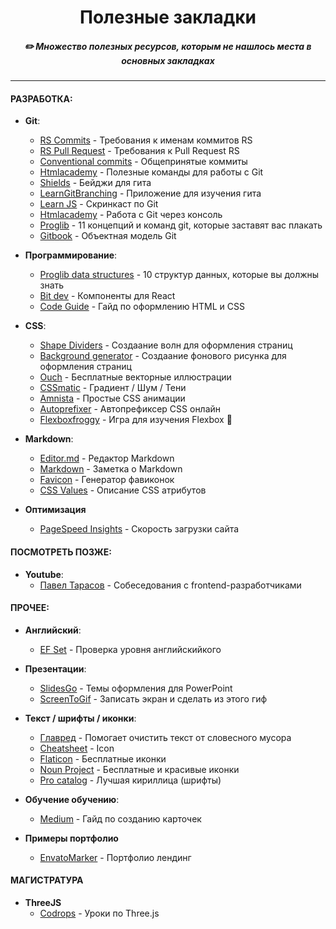 <h1 align="center"> Полезные закладки </h1>
<h5 align="center">✏️ Множество полезных ресурсов, которым не нашлось места в основных закладках</h5>

---
#### РАЗРАБОТКА:
* **Git**:
  * [RS Commits](https://docs.rs.school/#/git-convention) - Требования к именам коммитов RS
  * [RS Pull Request](https://docs.rs.school/#/stage2) - Требования к Pull Request RS
  * [Conventional commits](https://www.conventionalcommits.org/ru/v1.0.0-beta.4/) - Общепринятые коммиты
  * [Htmlacademy](https://htmlacademy.ru/blog/boost/tools/useful-commands-for-working-with-git) - Полезные команды для работы с Git
  * [Shields](https://shields.io/category/social) - Бейджи для гита
  * [LearnGitBranching](https://learngitbranching.js.org/?locale=ru_RU) - Приложение для изучения гита
  * [Learn JS](https://learn.javascript.ru/screencast/git) - Скринкаст по Git
  * [Htmlacademy](https://htmlacademy.ru/blog/boost/tools/git-console) - Работа с Git через консоль
  * [Proglib](https://proglib.io/p/painful-git/#:~:text=Команда%20git%20cherry-pick%20используется,которые%20переносят%20коммиты%20целыми%20цепочками.) - 11 концепций и команд git, которые заставят вас плакать
  * [Gitbook](https://uleming.github.io/gitbook/1_Объектная_модель_git.html) - Объектная модель Git
  
* **Программирование**:
  * [Proglib data structures](https://proglib.io/p/data-structures/) - 10 структур данных, которые вы должны знать
  * [Bit dev](https://bit.dev/?__cf_chl_jschl_tk__=89cc6cf733c198d44c28d90533a4601d162f3b95-1601910069-0-AX48W6uk4QbtuufdW_o7oTGY0ZnFN2wrnPb5qvSnUAwsDoy6tPT5FpZ5nVWUm-M5y8x8ewSSqnoqDRlNGWQnAwVgDhUQDimHEyweXBas-MbH0MjFUXhdSPwkH2BdHWp9lRhKeN-pJloMP-m2PT_bL5yUWJz6xw_5fR9Pyuqdz2a2IzoXC_9l7kNkyQ2_rRYEErtQNKE92KylfT9foXD8Ve_mY8QYDnAJdUxWFc1mDM6NYSij-MeraPd1RrKW-GlFOtFWDsQxFHUSJ_w6c7nsRF_Bc9qEqc92V7U-hl8GGHUPvtqSJhiXI53HAo6ODhpGLMqWU32lhNs_NFQnNSfut0w) - Компоненты для React
  * [Code Guide](https://codeguide.co/) - Гайд по оформлению HTML и CSS 

* **CSS**:
  * [Shape Dividers](https://www.shapedivider.app/) - Создаание волн для оформления страниц
  * [Background generator](https://background-generator.com/) - Создаание фонового рисунка для оформления страниц
  * [Ouch](https://icons8.ru/illustrations) - Бесплатные векторные иллюстрации
  * [CSSmatic](https://www.cssmatic.com/gradient-generator#'%5C-moz%5C-linear%5C-gradient%5C%28left%5C%2C%5C%20rgba%5C%28248%5C%2C80%5C%2C50%5C%2C1%5C%29%5C%200%5C%25%5C%2C%5C%20rgba%5C%28241%5C%2C111%5C%2C92%5C%2C1%5C%29%5C%2050%5C%25%5C%2C%5C%20rgba%5C%28246%5C%2C41%5C%2C12%5C%2C1%5C%29%5C%2051%5C%25%5C%2C%5C%20rgba%5C%28240%5C%2C47%5C%2C23%5C%2C1%5C%29%5C%2071%5C%25%5C%2C%5C%20rgba%5C%28231%5C%2C56%5C%2C39%5C%2C1%5C%29%5C%20100%5C%25%5C%29%5C%3B') - Градиент / Шум / Тени
  * [Amnista](https://animista.net/play/basic) - Простые CSS анимации
  * [Autoprefixer](https://autoprefixer.github.io/ru/) - Автопрефиксер CSS онлайн
  * [Flexboxfroggy](https://flexboxfroggy.com/#ru) - Игра для изучения Flexbox 🐸
* **Markdown**:
  * [Editor.md](https://pandao.github.io/editor.md/en.html) - Редактор Markdown
  * [Markdown](https://guides.hexlet.io/markdown/) - Заметка о Markdown
  * [Favicon](https://realfavicongenerator.net/) - Генератор фавиконок
  * [CSS Values](https://cssvalues.com/) - Описание CSS атрибутов 

* **Оптимизация**
  * [PageSpeed Insights](https://developers.google.com/speed/pagespeed/insights/) - Скорость загрузки сайта
  
#### ПОСМОТРЕТЬ ПОЗЖЕ:
* **Youtube**:
  * [Павел Тарасов](https://www.youtube.com/channel/UC72FljP7m2CyHynI5fQ_Puw) - Собеседования с frontend-разработчиками

#### ПРОЧЕЕ:
* **Английский**:
  * [EF Set](https://www.efset.org/ru/free-english-test/) - Проверка уровня английскийкого

* **Презентации**:
  * [SlidesGo](https://slidesgo.com/) - Темы оформления для PowerPoint
  * [ScreenToGif](https://www.screentogif.com/) - Записать экран и сделать из этого гиф

* **Текст / шрифты / иконки**:
  * [Главред](https://glvrd.ru/) - Помогает очистить текст от словесного мусора
  * [Cheatsheet](https://fontawesome.com/v4.7.0/cheatsheet/) - Icon 
  * [Flaticon](https://www.flaticon.com/) - Бесплатные иконки
  * [Noun Project](https://thenounproject.com/) - Бесплатные и красивые иконки
  * [Pro catalog](https://pro-catalog.ru/) - Лучшая кириллица (шрифты)

* **Обучение обучению**:
  * [Medium](https://medium.com/@iDoRecall/https-medium-com-idorecall-how-to-create-and-practice-flashcards-like-a-boss-b7efb5a53293) - Гайд по созданию карточек
  
* **Примеры портфолио**
  * [EnvatoMarker](http://preview.themeforest.net/item/jordan-modern-onepage-resume-portfolio-theme/full_screen_preview/17130387?_ga=2.13452528.690574824.1600542939-867042192.1581518391) - Портфолио лендинг

#### МАГИСТРАТУРА
* **ThreeJS**
  * [Codrops](https://tympanus.net/codrops/category/tutorials/) - Уроки по Three.js
